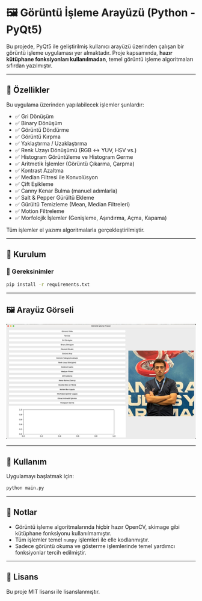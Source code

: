 # 🖼️ Görüntü İşleme Arayüzü (Python - PyQt5)

Bu projede, PyQt5 ile geliştirilmiş kullanıcı arayüzü üzerinden çalışan bir görüntü işleme uygulaması yer almaktadır. Proje kapsamında, **hazır kütüphane fonksiyonları kullanılmadan**, temel görüntü işleme algoritmaları sıfırdan yazılmıştır.

---

## 📌 Özellikler

Bu uygulama üzerinden yapılabilecek işlemler şunlardır:

- ✅ Gri Dönüşüm  
- ✅ Binary Dönüşüm  
- ✅ Görüntü Döndürme  
- ✅ Görüntü Kırpma  
- ✅ Yaklaştırma / Uzaklaştırma  
- ✅ Renk Uzayı Dönüşümü (RGB ↔ YUV, HSV vs.)  
- ✅ Histogram Görüntüleme ve Histogram Germe  
- ✅ Aritmetik İşlemler (Görüntü Çıkarma, Çarpma)  
- ✅ Kontrast Azaltma  
- ✅ Median Filtresi ile Konvolüsyon  
- ✅ Çift Eşikleme  
- ✅ Canny Kenar Bulma (manuel adımlarla)  
- ✅ Salt & Pepper Gürültü Ekleme  
- ✅ Gürültü Temizleme (Mean, Median Filtreleri)  
- ✅ Motion Filtreleme  
- ✅ Morfolojik İşlemler (Genişleme, Aşındırma, Açma, Kapama)  

Tüm işlemler el yazımı algoritmalarla gerçekleştirilmiştir.

---

## 🧪 Kurulum

### 🔗 Gereksinimler

```bash
pip install -r requirements.txt
```

---

## 🖼️ Arayüz Görseli

![UI Görseli](https://github.com/muhammeteminayhan/image-processing-gui/blob/main/ui.png?raw=true)

---

## 📂 Kullanım

Uygulamayı başlatmak için:

```bash
python main.py
```

---

## 🧠 Notlar

- Görüntü işleme algoritmalarında hiçbir hazır OpenCV, skimage gibi kütüphane fonksiyonu kullanılmamıştır.
- Tüm işlemler temel `numpy` işlemleri ile elle kodlanmıştır.
- Sadece görüntü okuma ve gösterme işlemlerinde temel yardımcı fonksiyonlar tercih edilmiştir.

---

## 📜 Lisans

Bu proje MIT lisansı ile lisanslanmıştır.
